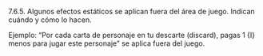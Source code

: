 7.6.5. Algunos efectos estáticos se aplican fuera del área de juego. Indican cuándo y cómo lo hacen.

Ejemplo: “Por cada carta de personaje en tu descarte (discard), pagas 1 {I} menos para jugar este personaje” se aplica fuera del juego.